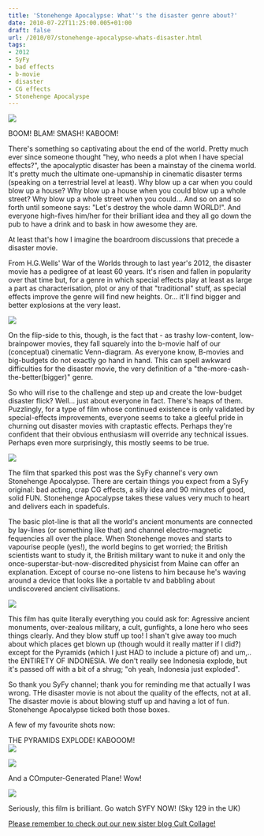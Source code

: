 ```yaml
---
title: 'Stonehenge Apocalypse: What''s the disaster genre about?'
date: 2010-07-22T11:25:00.005+01:00
draft: false
url: /2010/07/stonehenge-apocalypse-whats-disaster.html
tags: 
- 2012
- SyFy
- bad effects
- b-movie
- disaster
- CG effects
- Stonehenge Apocalyspe
---
```


[![](https://blogger.googleusercontent.com/img/b/R29vZ2xl/AVvXsEj5y9-OIx6SaHqFkNqMmYiKKysuZz_6QT7chQ0r1UbwJkvkh40oWJcd0J8aPvFgkYY2o-67JrezjNBo48caaFkSNB7s8qV7bQlxwa4JGbfGFSwus9EVPQqi3QPWcJ-aMywpN6fLaT-kq9I/s800/stone.jpg)](http://picasaweb.google.com/lh/photo/v6ZHQ5Bk9SQAIVOcfaeXou54nN1RycrV_oQh2IHYfkI?feat=embedwebsite)  
  
BOOM! BLAM! SMASH! KABOOM!  
  
There's something so captivating about the end of the world. Pretty much ever since someone thought "hey, who needs a plot when I have special effects?", the apocalyptic disaster has been a mainstay of the cinema world. It's pretty much the ultimate one-upmanship in cinematic disaster terms (speaking on a terrestrial level at least). Why blow up a car when you could blow up a house? Why blow up a house when you could blow up a whole street? Why blow up a whole street when you could... And so on and so forth until someone says: "Let's destroy the whole damn WORLD!". And everyone high-fives him/her for their brilliant idea and they all go down the pub to have a drink and to bask in how awesome they are.  
  
At least that's how I imagine the boardroom discussions that precede a disaster movie.  
  
From H.G.Wells' War of the Worlds through to  last year's 2012, the disaster movie has a pedigree of at least 60 years. It's risen and fallen in popularity over that time but, for a genre in which special effects play at least as large a part as characterisation, plot or any of that "traditional" stuff, as special effects improve the genre will find new heights. Or... it'll find bigger and better explosions at the very least.  
  
[![](https://blogger.googleusercontent.com/img/b/R29vZ2xl/AVvXsEgLUJZI-0UIGPCTk0eOQlq5hxLqPHlti3w7qSLcEgr5eAJI3Az1WDP82MezO08T7rqBB-q5Lcp3yH2eVD3pWZZF3wIcNC_8sbHspQk6eAuNrJPqU9iwyHU8yXGKV9XsaU2PamNmKIF-ro8/s800/stone02.jpg)](http://picasaweb.google.com/lh/photo/3a3Z4092UR4YXCOmpamE8u54nN1RycrV_oQh2IHYfkI?feat=embedwebsite)  
  
On the flip-side to this, though, is the fact that - as trashy low-content, low-brainpower movies, they fall squarely into the b-movie half of our (conceptual) cinematic Venn-diagram. As everyone know, B-movies and big-budgets do not exactly go hand in hand. This can spell awkward difficulties for the disaster movie, the very definition of a "the-more-cash-the-better(bigger)" genre.  
  
So who will rise to the challenge and step up and create the low-budget disaster flick? Well... just about everyone in fact. There's heaps of them. Puzzlingly, for a type of film whose continued existence is only validated by special-effects improvements, everyone seems to take a gleeful pride in churning out disaster movies with craptastic effects. Perhaps they're confident that their obvious enthusiasm will override any technical issues. Perhaps even more surprisingly, this mostly seems to be true.  
  
[![](https://blogger.googleusercontent.com/img/b/R29vZ2xl/AVvXsEhyU_JfNyG3_F5xSAcHUmXy48GqSuxiVxGCQSwlet08zm1qXGqbNfdmBxOpDE1QoP_weniP3SjTbulRby1eAntMv9sPEDFRVB08JaBcSVh7s0cPw9FhGEZpYYHPMhEQ514baY7NRrZFh-o/s800/stone03.jpg)](http://picasaweb.google.com/lh/photo/tgjh8g--bu5OycM5YKR2h-54nN1RycrV_oQh2IHYfkI?feat=embedwebsite)  
  
The film that sparked this post was the SyFy channel's very own Stonehenge Apocalypse. There are certain things you expect from a SyFy original: bad acting, crap CG effects, a silly idea and 90 minutes of good, solid FUN. Stonehenge Apocalypse takes these values very much to heart and delivers each in spadefuls.  
  
The basic plot-line is that all the world's ancient monuments are connected by lay-lines (or something like that) and channel electro-magnetic fequencies all over the place. When Stonehenge moves and starts to vapourise people (yes!), the world begins to get worried; the British scientists want to study it, the British military want to nuke it and only the once-superstar-but-now-discredited physicist from Maine can offer an explanation. Except of course no-one listens to him because he's waving around a device that looks like a portable tv and babbling about undiscovered ancient civilisations.  
  
[![](https://blogger.googleusercontent.com/img/b/R29vZ2xl/AVvXsEjMavTMnfC8Kk-GENMOmtNwTvzd7BEpO3_OjNSyFT-NMJMNSVCUN6nGmZKMlzHPn9k0wbcvsuXyjEZrFWynii7PYvty42f49ZxW0db2AM1YE5xNDYfveWmvtgODn0gopNRBfFolcOHjXN4/s800/stone01.jpg)](http://picasaweb.google.com/lh/photo/qXxyYhC4V2_43-SvsiM10O54nN1RycrV_oQh2IHYfkI?feat=embedwebsite)  
  
This film has quite literally everything you could ask for: Agressive ancient monuments, over-zealous military, a cult, gunfights, a lone hero who sees things clearly. And they blow stuff up too! I shan't give away too much about which places get blown up (though would it really matter if I did?) except for the Pyramids (which I just HAD to include a picture of) and um,.. the ENTIRETY OF INDONESIA. We don't really see Indonesia explode, but it's passed off with a bit of a shrug; "oh yeah, Indonesia just exploded".  
  
So thank you SyFy channel; thank you for reminding me that actually I was wrong. THe disaster movie is not about the quality of the effects, not at all. The disaster movie is about blowing stuff up and having a lot of fun. Stonehenge Apocalypse ticked both those boxes.  
  
A few of my favourite shots now:  
  
THE PYRAMIDS EXPLODE! KABOOOM!  
[![](https://blogger.googleusercontent.com/img/b/R29vZ2xl/AVvXsEjY8jurdTnTleRvpMRTw-gDrGgF8_lMdr2DCHM4plVxqq4HrNccEbaMc3GgkJfRGD4lqtuJBZcx7EWYxZoQx0iRGUzISnfjTEAjxligr7Kfm2nG3i2LmQZZsqU_r6v7b3bEwNVbzWcBtqw/s800/stone04.jpg)](http://picasaweb.google.com/lh/photo/KD8GvQWQLPqLoIR-Es0dxO54nN1RycrV_oQh2IHYfkI?feat=embedwebsite)  
  
[![](https://blogger.googleusercontent.com/img/b/R29vZ2xl/AVvXsEi8EAIKu1LgsV3GlDyJLGqdW44WtES6Sz_TZg4CzOmCzw8CI5l0wh4ZqXRak0UFzSzGbgLk2n-LSOBdBDtA6BugHhtTDsqVV56Wa8mjMBnN74rVqLcbt5NbSWUjY58HDCIpUC_XgPJnzOw/s800/stone05.jpg)](http://picasaweb.google.com/lh/photo/e0NF0OqMz1PAf0M3KsUpIO54nN1RycrV_oQh2IHYfkI?feat=embedwebsite)  
  
And a COmputer-Generated Plane! Wow!  
  
[![](https://blogger.googleusercontent.com/img/b/R29vZ2xl/AVvXsEjR3kNVvv4F09YBDSRwudEqO-qRBbe5P9oplU5UBOfY-8OGNP3GEPBn_8wXH1MZvHukbaP9HZ2cTW6o2X7lO70Zuy1tXaQ77YkgRjvaaKefu48AEj7DTy1LEdSFVm_xdCjorwkzAUEAge0/s800/stone06.jpg)](http://picasaweb.google.com/lh/photo/lTGPESy5zc9PFOR3XqSdi-54nN1RycrV_oQh2IHYfkI?feat=embedwebsite)  
  
Seriously, this film is brilliant. Go watch SYFY NOW! (Sky 129 in the UK)  
  
  
[Please remember to check out our new sister blog Cult Collage!](http://cultcollage.blogspot.com/)